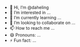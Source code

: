 - 👋 Hi, I’m @daheling
- 👀 I’m interested in ...
- 🌱 I’m currently learning ...
- 💞️ I’m looking to collaborate on ...
- 📫 How to reach me ...
- 😄 Pronouns: ...
- ⚡ Fun fact: ...

<!---
daheling/daheling is a ✨ special ✨ repository because its `README.md` (this file) appears on your GitHub profile.
You can click the Preview link to take a look at your changes.
--->
